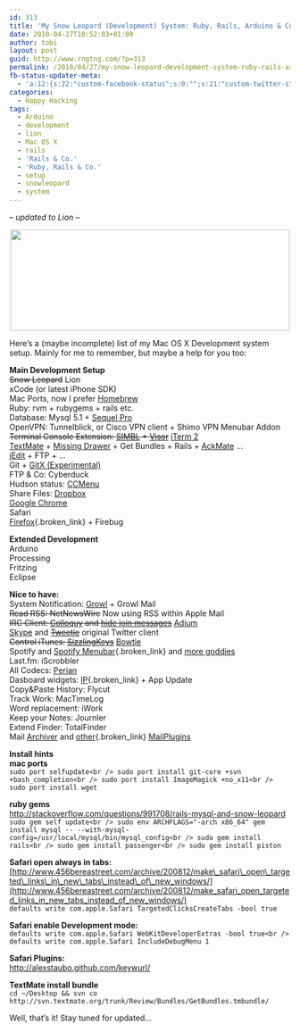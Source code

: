 ```yaml
---
id: 313
title: 'My Snow Leopard (Development) System: Ruby, Rails, Arduino & Co.'
date: 2010-04-27T10:52:03+01:00
author: tobi
layout: post
guid: http://www.rngtng.com/?p=313
permalink: /2010/04/27/my-snow-leopard-development-system-ruby-rails-arduino-co/
fb-status-updater-meta:
  - 'a:12:{s:22:"custom-facebook-status";s:0:"";s:21:"custom-twitter-status";s:0:"";s:21:"custom-myspace-status";s:0:"";s:19:"custom-myspace-mood";s:0:"";s:25:"fb-push-as-profile-status";s:0:"";s:23:"fb-push-as-profile-link";s:0:"";s:23:"fb-push-as-page1-status";s:0:"";s:21:"fb-push-as-page1-link";s:0:"";s:14:"fb-share-image";s:0:"";s:7:"tw-push";s:1:"1";s:7:"ms-push";s:0:"";s:4:"push";s:1:"1";}'
categories:
  - Happy Hacking
tags:
  - Arduino
  - development
  - lion
  - Mac OS X
  - rails
  - 'Rails & Co.'
  - 'Ruby, Rails & Co.'
  - setup
  - snowleopard
  - system
---
```

_&#8211; updated to Lion &#8211;_ 

<p style="text-align: center">
  <img src="http://www.rngtng.com/files/2010/04/mac_os_x.jpg" alt="" width="500" height="181" class="aligncenter size-full wp-image-497" srcset="http://www.rngtng.com/files/2010/04/mac_os_x.jpg 500w, http://www.rngtng.com/files/2010/04/mac_os_x-300x108.jpg 300w" sizes="(max-width: 500px) 100vw, 500px" />
</p>

Here&#8217;s a (maybe incomplete) list of my Mac OS X Development system setup. Mainly for me to remember, but maybe a help for you too:

**Main Development Setup**  
<del datetime="2012-01-09T17:56:37+00:00">Snow Leopard</del> Lion  
xCode (or latest iPhone SDK)  
Mac Ports, now I prefer [Homebrew](http://mxcl.github.com/homebrew/)  
Ruby: rvm + rubygems + rails etc.  
Database: Mysql 5.1 + [Sequel Pro](http://www.sequelpro.com/)  
OpenVPN: Tunnelblick, or Cisco VPN client + Shimo VPN Menubar Addon  
<del datetime="2012-01-09T17:51:01+00:00">Terminal Console Extension: <a href="http://www.culater.net/software/SIMBL/SIMBL.php">SIMBL</a> + <a href="http://visor.binaryage.com/">Visor</a></del> [iTerm 2](http://www.iterm2.com/)  
[TextMate](http://macromates.com/) + [Missing Drawer](http://github.com/jezdez/textmate-missingdrawer) + Get Bundles + Rails + [AckMate](http://github.com/protocool/AckMate) &#8230;  
[jEdit](http://www.jedit.org/) + FTP + &#8230;  
Git + [GitX (Experimental)](http://brotherbard.com/blog/2010/09/gitx-update/)  
FTP & Co: Cyberduck  
Hudson status: [CCMenu](http://ccmenu.sourceforge.net/)  
Share Files: [Dropbox](http://www.dropbox.com/referrals/NTEzNjgzMzk)  
[Google Chrome](http://www.google.com/chrome)  
Safari  
[Firefox](http://www.mozilla-europe.org/en/firefox/){.broken_link} + Firebug

**Extended Development**  
Arduino  
Processing  
Fritzing  
Eclipse

**Nice to have:**  
System Notification: [Growl](http://growl.info/) + Growl Mail  
<del datetime="2012-01-09T17:51:01+00:00">Read RSS: NetNewsWire</del> Now using RSS within Apple Mail  
<del datetime="2012-01-09T17:51:01+00:00">IRC Client: <a href="http://colloquy.info/">Colloquy</a> and <a href="http://clintecker.com/disable-irc-msgs.html" class="broken_link">hide join messages</a></del> [Adium](http://adium.im/)  
[Skype](http://www.skype.com/) and <del datetime="2012-01-09T17:51:01+00:00"><a href="http://www.atebits.com/tweetie-mac/">Tweetie</a></del> original Twitter client  
<del datetime="2012-01-09T17:51:01+00:00">Control iTunes: <a href="http://yellowmug.com/sk4it/">SizzlingKeys</a></del> [Bowtie](http://bowtieapp.com/)  
Spotify and [Spotify Menubar](http://lifeupnorth.co.uk/lun/#5){.broken_link} and [more goddies](http://pansentient.com/2009/05/apple-mac-and-iphone-apps-for-spotify/)  
Last.fm: iScrobbler  
All Codecs: [Perian](http://www.perian.org/)  
Dasboard widgets: [IP](http://www.apple.com/downloads/dashboard/networking_security/ipwidget.html){.broken_link} + App Update  
Copy&Paste History: Flycut  
Track Work: MacTimeLog  
Word replacement: iWork  
Keep your Notes: Journler  
Extend Finder: TotalFinder  
Mail [Archiver](http://stl.techinno.nl/archive/) and [other](http://www.hawkwings.net/plugins.htm){.broken_link} [MailPlugins](http://tikouka.net/mailapp/)

**Install hints**  
**mac ports**  
`sudo port selfupdate<br />
sudo port install git-core +svn +bash_completion<br />
sudo port install ImageMagick +no_x11<br />
sudo port install wget`

**ruby gems**  
<http://stackoverflow.com/questions/991708/rails-mysql-and-snow-leopard>  
`sudo gem self update<br />
sudo env ARCHFLAGS="-arch x86_64" gem install mysql -- --with-mysql-config=/usr/local/mysql/bin/mysql_config<br />
sudo gem install rails<br />
sudo gem install passenger<br />
sudo gem install piston`

**Safari open always in tabs:**  
[http://www.456bereastreet.com/archive/200812/make\_safari\_open\_targeted\_links\_in\_new\_tabs\_instead\_of\_new_windows/](http://www.456bereastreet.com/archive/200812/make_safari_open_targeted_links_in_new_tabs_instead_of_new_windows/)  
`defaults write com.apple.Safari TargetedClicksCreateTabs -bool true` 

**Safari enable Development mode:**  
`defaults write com.apple.Safari WebKitDeveloperExtras -bool true<br />
defaults write com.apple.Safari IncludeDebugMenu 1`

**Safari Plugins:**  
<http://alexstaubo.github.com/keywurl/>

**TextMate install bundle**  
`cd ~/Desktop && svn co http://svn.textmate.org/trunk/Review/Bundles/GetBundles.tmbundle/`

Well, that&#8217;s it! Stay tuned for updated&#8230;